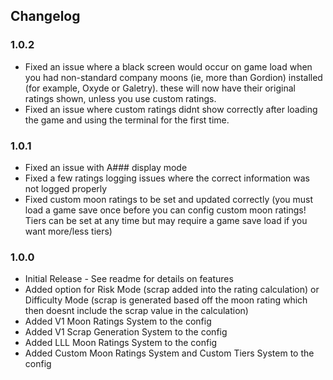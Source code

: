## Changelog

### 1.0.2
- Fixed an issue where a black screen would occur on game load when you had non-standard company moons (ie, more than Gordion) installed (for example, Oxyde or Galetry). these will now have their original ratings shown, unless you use custom ratings.
- Fixed an issue where custom ratings didnt show correctly after loading the game and using the terminal for the first time.

### 1.0.1
- Fixed an issue with A### display mode
- Fixed a few ratings logging issues where the correct information was not logged properly
- Fixed custom moon ratings to be set and updated correctly (you must load a game save once before you can config custom moon ratings! Tiers can be set at any time but may require a game save load if you want more/less tiers)

### 1.0.0
- Initial Release - See readme for details on features
- Added option for Risk Mode (scrap added into the rating calculation) or Difficulty Mode (scrap is generated based off the moon rating which then doesnt include the scrap value in the calculation)
- Added V1 Moon Ratings System to the config
- Added V1 Scrap Generation System to the config
- Added LLL Moon Ratings System to the config
- Added Custom Moon Ratings System and Custom Tiers System to the config